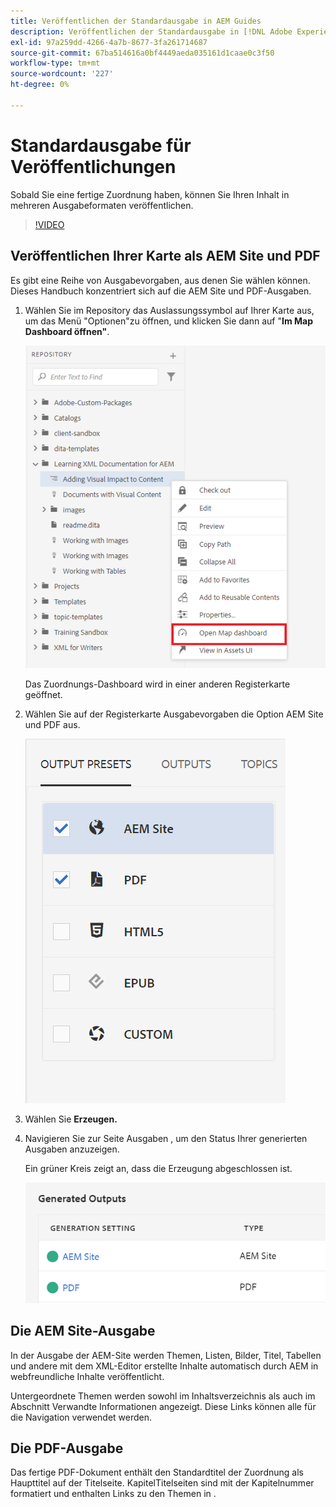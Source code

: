 ```yaml
---
title: Veröffentlichen der Standardausgabe in AEM Guides
description: Veröffentlichen der Standardausgabe in [!DNL Adobe Experience Manager Guides]
exl-id: 97a259dd-4266-4a7b-8677-3fa261714687
source-git-commit: 67ba514616a0bf4449aeda035161d1caae0c3f50
workflow-type: tm+mt
source-wordcount: '227'
ht-degree: 0%

---
```


# Standardausgabe für Veröffentlichungen

Sobald Sie eine fertige Zuordnung haben, können Sie Ihren Inhalt in mehreren Ausgabeformaten veröffentlichen.

>[!VIDEO](https://video.tv.adobe.com/v/336662?quality=12&learn=on)

## Veröffentlichen Ihrer Karte als AEM Site und PDF

Es gibt eine Reihe von Ausgabevorgaben, aus denen Sie wählen können. Dieses Handbuch konzentriert sich auf die AEM Site und PDF-Ausgaben.

1. Wählen Sie im Repository das Auslassungssymbol auf Ihrer Karte aus, um das Menü &quot;Optionen&quot;zu öffnen, und klicken Sie dann auf &quot;**Im Map Dashboard öffnen&quot;**.

   ![Im Map Dashboard öffnen](images/lesson-9/map-dashboard-with-markings.png)

   Das Zuordnungs-Dashboard wird in einer anderen Registerkarte geöffnet.

1. Wählen Sie auf der Registerkarte Ausgabevorgaben die Option AEM Site und PDF aus.

   ![Ausgabevorgaben](images/lesson-9/pdf-aem.png)

1. Wählen Sie **Erzeugen.**

1. Navigieren Sie zur Seite Ausgaben , um den Status Ihrer generierten Ausgaben anzuzeigen.

   Ein grüner Kreis zeigt an, dass die Erzeugung abgeschlossen ist.

   ![Erstellung der Ausgabe abgeschlossen](images/lesson-9/green-circle.png)

## Die AEM Site-Ausgabe

In der Ausgabe der AEM-Site werden Themen, Listen, Bilder, Titel, Tabellen und andere mit dem XML-Editor erstellte Inhalte automatisch durch AEM in webfreundliche Inhalte veröffentlicht.

Untergeordnete Themen werden sowohl im Inhaltsverzeichnis als auch im Abschnitt Verwandte Informationen angezeigt. Diese Links können alle für die Navigation verwendet werden.

## Die PDF-Ausgabe

Das fertige PDF-Dokument enthält den Standardtitel der Zuordnung als Haupttitel auf der Titelseite. KapitelTitelseiten sind mit der Kapitelnummer formatiert und enthalten Links zu den Themen in .
